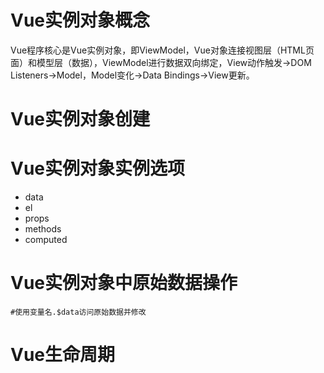 # Vue实例对象概念
Vue程序核心是Vue实例对象，即ViewModel，Vue对象连接视图层（HTML页面）和模型层（数据），ViewModel进行数据双向绑定，View动作触发→DOM Listeners→Model，Model变化→Data Bindings→View更新。
# Vue实例对象创建
# Vue实例对象实例选项
- data
- el
- props
- methods
- computed
# Vue实例对象中原始数据操作
```
#使用变量名.$data访问原始数据并修改
```
# Vue生命周期